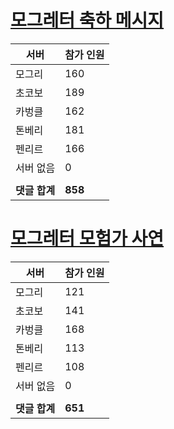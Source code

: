 # [모그레터 축하 메시지](./Event250701_v7_2_10th_moogleletter0.md)

|서버|참가 인원|
|-|-|
|모그리|160|
|초코보|189|
|카벙클|162|
|톤베리|181|
|펜리르|166|
|서버 없음|0|
|||
|**댓글 합계**|**858**|


# [모그레터 모험가 사연](./Event250701_v7_2_10th_moogleletter1.md)

|서버|참가 인원|
|-|-|
|모그리|121|
|초코보|141|
|카벙클|168|
|톤베리|113|
|펜리르|108|
|서버 없음|0|
|||
|**댓글 합계**|**651**|


